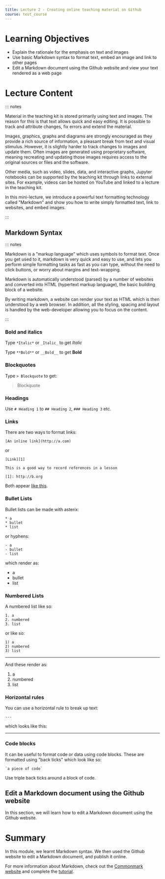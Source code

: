 ```yaml
---
title: Lecture 2 - Creating online teaching material on Github
course: test_course
---
```


# Learning Objectives

- Explain the rationale for the emphasis on text and images
- Use basic Markdown syntax to format text, embed an image and link to other pages
- Edit a Markdown document using the Github website and view your text rendered as a web page

# Lecture Content

::: notes

Material in the teaching kit is stored primarily using text and images.
The reason for this is that text allows quick and easy editing. It is possible to track and attribute changes, fix errors and extend the material.

Images, graphics, graphs and diagrams are strongly encouraged as they provide a rich source of information, a pleasant break from text and visual stimulus. However, it is slightly harder to track changes to images and update them. Often images are generated using proprietary software, meaning recreating and updating those images requires access to the original sources or files and the software.

Other media, such as video, slides, data, and interactive graphs, Jupyter notebooks can be supported by the teaching kit through links to external sites. For example, videos can be hosted on YouTube and linked to a lecture in the teaching kit.

In this mini-lecture, we introduce a powerful text formatting technology called "Markdown" and show you how to write simply formatted text, link to websites, and embed images.

:::

## Markdown Syntax

::: notes

Markdown is a "markup language" which uses symbols to format text. Once you get used to it, markdown is very quick and easy to use, and lets you perform simple formatting tasks
as fast as you can type, without the need to click buttons, or worry about margins and text-wrapping.

Markdown is automatically understood (parsed) by a number of websites and converted into HTML (hypertext markup language), the basic building block of a website.

By writing markdown, a website can render your text as HTML which is then understood by a web browser. In addition, all the styling, spacing and layout is handled by the web-developer allowing you to focus on the content.

:::

### Bold and italics

Type `*Italic*` or  `_Italic_` to get *Italic*

Type `**Bold**` or `__Bold__`  to get **Bold**

### Blockquotes
Type `> Blockquote` to get:

> Blockquote

### Headings

Use `# Heading 1` to `## Heading 2`, `### Heading 3` etc.

### Links

There are two ways to format links:
```
[An inline link](http://a.com)
```
or
```
[Link][1]

This is a good way to record references in a lesson

[1]: http://b.org
```
Both appear [like this](http://a.org).

### Bullet Lists

Bullet lists can be made with asterix:
```
* a
* bullet
* list
```
or hyphens:
```
- a
- bullet
- list
```
which render as:

- a
- bullet
- list

### Numbered Lists

A numbered list like so:
```
1. a
2. numbered
3. list
```
or like so:
```
1) a
2) numbered
3) list
```

---

And these render as:

1. a
2. numbered
3. list

### Horizontal rules

You can use a horizontal rule to break up text:
```
---
```
which looks like this:

---

### Code blocks

It can be useful to format code or data using code blocks. These are formatted using "back ticks" which look like so:
```
`a piece of code`
```
Use triple back ticks around a block of code.

## Edit a Markdown document using the Github website

In this section, we will learn how to edit a Markdown document using the Github website.

# Summary

In this module, we learnt Markdown syntax.
We then used the Github website to edit a Markdown document, and publish it online.

For more information about Markdown, check out the [Commonmark website](https://commonmark.org/) and complete the [tutorial](../tutorial.md).